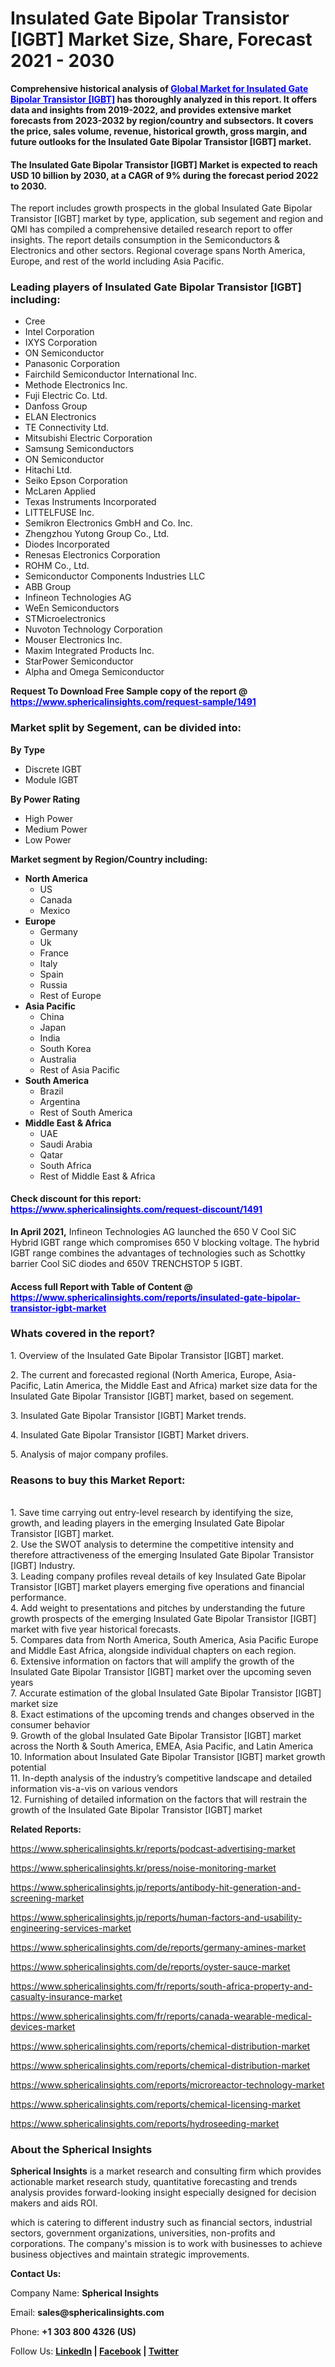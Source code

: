 <h1><strong>Insulated Gate Bipolar Transistor [IGBT] Market Size, Share, Forecast 2021 - 2030</strong></h1>
<p><strong>Comprehensive historical analysis of&nbsp;<span style="color: #0000ff;"><a style="color: #0000ff;" href="https://www.sphericalinsights.com/reports/insulated-gate-bipolar-transistor-igbt-market" target="_blank">Global Market for Insulated Gate Bipolar Transistor [IGBT]</a></span> has thoroughly analyzed in this report. It offers data and insights from 2019-2022, and provides extensive market forecasts from 2023-2032 by region/country and subsectors. It covers the price, sales volume, revenue, historical growth, gross margin, and future outlooks for the Insulated Gate Bipolar Transistor [IGBT] market.</strong></p>
<h4><strong>The Insulated Gate Bipolar Transistor [IGBT] Market is expected to reach USD 10 billion by 2030, at a CAGR of 9% during the forecast period 2022 to 2030.</strong></h4>
<p>The report includes growth prospects in the global Insulated Gate Bipolar Transistor [IGBT] market by type, application, sub segement and region and QMI has compiled a comprehensive detailed research report to offer insights. The report details consumption in the Semiconductors &amp; Electronics and other sectors. Regional coverage spans North America, Europe, and rest of the world including Asia Pacific.</p>
<h3><strong>Leading players of Insulated Gate Bipolar Transistor [IGBT] including:</strong></h3>
<ul>
<li>Cree</li>
<li>Intel Corporation</li>
<li>IXYS Corporation</li>
<li>ON Semiconductor</li>
<li>Panasonic Corporation</li>
<li>Fairchild Semiconductor International Inc.</li>
<li>Methode Electronics Inc.</li>
<li>Fuji Electric Co. Ltd.</li>
<li>Danfoss Group</li>
<li>ELAN Electronics</li>
<li>TE Connectivity Ltd.</li>
<li>Mitsubishi Electric Corporation</li>
<li>Samsung Semiconductors</li>
<li>ON Semiconductor</li>
<li>Hitachi Ltd.</li>
<li>Seiko Epson Corporation</li>
<li>McLaren Applied</li>
<li>Texas Instruments Incorporated</li>
<li>LITTELFUSE Inc.</li>
<li>Semikron Electronics GmbH and Co. Inc.</li>
<li>Zhengzhou Yutong Group Co., Ltd.</li>
<li>Diodes Incorporated</li>
<li>Renesas Electronics Corporation</li>
<li>ROHM Co., Ltd.</li>
<li>Semiconductor Components Industries LLC</li>
<li>ABB Group</li>
<li>Infineon Technologies AG</li>
<li>WeEn Semiconductors</li>
<li>STMicroelectronics</li>
<li>Nuvoton Technology Corporation</li>
<li>Mouser Electronics Inc.</li>
<li>Maxim Integrated Products Inc.</li>
<li>StarPower Semiconductor</li>
<li>Alpha and Omega Semiconductor</li>
</ul>
<p><strong>Request To Download Free Sample copy of the report @ <span style="color: #0000ff;"><a style="color: #0000ff;" href="https://www.sphericalinsights.com/request-sample/1491" target="_blank">https://www.sphericalinsights.com/request-sample/1491</a></span></strong></p>
<h3><strong>Market split by Segement, can be divided into:</strong></h3>
<p><strong>By Type</strong></p>
<ul>
<li>Discrete IGBT</li>
<li>Module IGBT</li>
</ul>
<p><strong>By Power Rating</strong></p>
<ul>
<li>High Power</li>
<li>Medium Power</li>
<li>Low Power</li>
</ul>
<p><strong>Market segment by Region/Country including:</strong></p>
<ul>
<li><strong>North America</strong>
<ul>
<li>US</li>
<li>Canada</li>
<li>Mexico</li>
</ul>
</li>
<li><strong>Europe</strong>
<ul>
<li>Germany</li>
<li>Uk</li>
<li>France</li>
<li>Italy</li>
<li>Spain</li>
<li>Russia</li>
<li>Rest of Europe</li>
</ul>
</li>
<li><strong>Asia Pacific</strong>
<ul>
<li>China</li>
<li>Japan</li>
<li>India</li>
<li>South Korea</li>
<li>Australia</li>
<li>Rest of Asia Pacific</li>
</ul>
</li>
<li><strong>South America</strong>
<ul>
<li>Brazil</li>
<li>Argentina</li>
<li>Rest of South America</li>
</ul>
</li>
<li><strong>Middle East &amp; Africa</strong>
<ul>
<li>UAE</li>
<li>Saudi Arabia</li>
<li>Qatar</li>
<li>South Africa</li>
<li>Rest of Middle East &amp; Africa</li>
</ul>
</li>
</ul>
<h4>Check discount for this report: <span style="color: #0000ff;"><a style="color: #0000ff;" href="https://www.sphericalinsights.com/request-discount/1491" target="_blank">https://www.sphericalinsights.com/request-discount/1491</a></span></h4>
<p><strong>In April 2021,</strong> Infineon Technologies AG launched the 650 V Cool SiC Hybrid IGBT range which compromises 650 V blocking voltage. The hybrid IGBT range combines the advantages of technologies such as Schottky barrier Cool SiC diodes and 650V TRENCHSTOP 5 IGBT.</p>
<h4>Access full Report with Table of Content @ <span style="color: #0000ff;"><a style="color: #0000ff;" href="https://www.sphericalinsights.com/reports/insulated-gate-bipolar-transistor-igbt-market" target="_blank">https://www.sphericalinsights.com/reports/insulated-gate-bipolar-transistor-igbt-market</a></span></h4>
<h3><strong>Whats covered in the report?</strong></h3>
<p>1. Overview of the Insulated Gate Bipolar Transistor [IGBT] market.</p>
<p>2. The current and forecasted regional (North America, Europe, Asia-Pacific, Latin America, the Middle East and Africa) market size data for the Insulated Gate Bipolar Transistor [IGBT] market, based on segement.</p>
<p>3. Insulated Gate Bipolar Transistor [IGBT] Market trends.</p>
<p>4. Insulated Gate Bipolar Transistor [IGBT] Market drivers.</p>
<p>5. Analysis of major company profiles.</p>
<h3><strong>Reasons to buy this Market Report:</strong></h3>
<p><br /> 1. Save time carrying out entry-level research by identifying the size, growth, and leading players in the emerging Insulated Gate Bipolar Transistor [IGBT] market.<br /> 2. Use the SWOT analysis to determine the competitive intensity and therefore attractiveness of the emerging Insulated Gate Bipolar Transistor [IGBT] Industry.<br /> 3. Leading company profiles reveal details of key Insulated Gate Bipolar Transistor [IGBT] market players emerging five operations and financial performance.<br /> 4. Add weight to presentations and pitches by understanding the future growth prospects of the emerging Insulated Gate Bipolar Transistor [IGBT] market with five year historical forecasts.<br /> 5. Compares data from North America, South America, Asia Pacific Europe and Middle East Africa, alongside individual chapters on each region.<br /> 6. Extensive information on factors that will amplify the growth of the Insulated Gate Bipolar Transistor [IGBT] market over the upcoming seven years<br /> 7. Accurate estimation of the global Insulated Gate Bipolar Transistor [IGBT] market size <br /> 8. Exact estimations of the upcoming trends and changes observed in the consumer behavior <br /> 9. Growth of the global Insulated Gate Bipolar Transistor [IGBT] market across the North &amp; South America, EMEA, Asia Pacific, and Latin America<br /> 10. Information about Insulated Gate Bipolar Transistor [IGBT] market growth potential<br /> 11. In-depth analysis of the industry&rsquo;s competitive landscape and detailed information vis-a-vis on various vendors<br /> 12. Furnishing of detailed information on the factors that will restrain the growth of the Insulated Gate Bipolar Transistor [IGBT] market</p>
<p><strong>Related Reports:</strong></p>
<p><a href="https://www.sphericalinsights.kr/reports/podcast-advertising-market">https://www.sphericalinsights.kr/reports/podcast-advertising-market</a></p>
<p><a href="https://www.sphericalinsights.kr/press/noise-monitoring-market">https://www.sphericalinsights.kr/press/noise-monitoring-market</a></p>
<p><a href="https://www.sphericalinsights.jp/reports/antibody-hit-generation-and-screening-market">https://www.sphericalinsights.jp/reports/antibody-hit-generation-and-screening-market</a></p>
<p><a href="https://www.sphericalinsights.jp/reports/human-factors-and-usability-engineering-services-market">https://www.sphericalinsights.jp/reports/human-factors-and-usability-engineering-services-market</a></p>
<p><a href="https://www.sphericalinsights.com/de/reports/germany-amines-market">https://www.sphericalinsights.com/de/reports/germany-amines-market</a>&nbsp;</p>
<p><a href="https://www.sphericalinsights.com/de/reports/oyster-sauce-market">https://www.sphericalinsights.com/de/reports/oyster-sauce-market</a></p>
<p><a href="https://www.sphericalinsights.com/fr/reports/south-africa-property-and-casualty-insurance-market">https://www.sphericalinsights.com/fr/reports/south-africa-property-and-casualty-insurance-market</a></p>
<p><a href="https://www.sphericalinsights.com/fr/reports/canada-wearable-medical-devices-market">https://www.sphericalinsights.com/fr/reports/canada-wearable-medical-devices-market</a></p>
<p><a href="https://www.sphericalinsights.com/reports/chemical-distribution-market">https://www.sphericalinsights.com/reports/chemical-distribution-market</a>&nbsp;</p>
<p><a href="https://www.sphericalinsights.com/reports/chemical-distribution-market">https://www.sphericalinsights.com/reports/chemical-distribution-market</a>&nbsp;</p>
<p><a href="https://www.sphericalinsights.com/reports/microreactor-technology-market">https://www.sphericalinsights.com/reports/microreactor-technology-market</a></p>
<p><a href="https://www.sphericalinsights.com/reports/chemical-licensing-market">https://www.sphericalinsights.com/reports/chemical-licensing-market</a></p>
<p><a href="https://www.sphericalinsights.com/reports/hydroseeding-market">https://www.sphericalinsights.com/reports/hydroseeding-market</a></p>
<h3><strong>About the Spherical Insights</strong></h3>
<p><strong>Spherical Insights</strong> is a market research and consulting firm which provides actionable market research study, quantitative forecasting and trends analysis provides forward-looking insight especially designed for decision makers and aids ROI.</p>
<p>which is catering to different industry such as financial sectors, industrial sectors, government organizations, universities, non-profits and corporations. The company's mission is to work with businesses to achieve business objectives and maintain strategic improvements.</p>
<p><strong>Contact Us:</strong></p>
<p>Company Name: <strong>Spherical Insights</strong></p>
<p>Email: <strong>sales@sphericalinsights.com</strong></p>
<p>Phone: <strong>+1 303 800 4326 (US)</strong></p>
<p>Follow Us: <strong><a href="https://www.linkedin.com/company/spherical-insight/"><u>LinkedIn</u></a> | <a href="https://www.facebook.com/sphericalinsights22"><u>Facebook</u></a> | <a href="https://twitter.com/SInsights_US"><u>Twitter</u></a></strong></p>
<p>&nbsp;</p>
